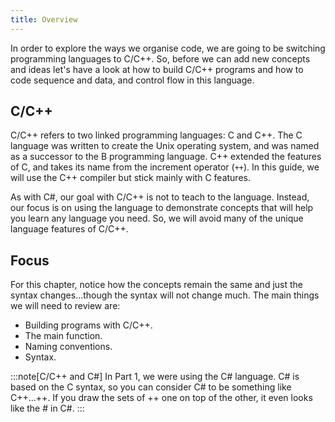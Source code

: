```yaml
---
title: Overview
---
```


In order to explore the ways we organise code, we are going to be switching programming languages to C/C++. So, before we can add new concepts and ideas let's have a look at how to build C/C++ programs and how to code sequence and data, and control flow in this language.

## C/C++

C/C++ refers to two linked programming languages: C and C++. The C language was written to create the Unix operating system, and was named as a successor to the B programming language. C++ extended the features of C, and takes its name from the increment operator (`++`). In this guide, we will use the C++ compiler but stick mainly with C features.

As with C#, our goal with C/C++ is not to teach to the language.
Instead, our focus is on using the language to demonstrate concepts that will help you learn any language you need.
So, we will avoid many of the unique language features of C/C++.

## Focus

For this chapter, notice how the concepts remain the same and just the syntax changes...though the syntax will not change much. The main things we will need to review are:

- Building programs with C/C++.
- The main function.
- Naming conventions.
- Syntax.

:::note[C/C++ and C#]
In Part 1, we were using the C# language. C# is based on the C syntax, so you can consider C# to be something like C++...++. If you draw the sets of ++ one on top of the other, it even looks like the # in C#.
:::
